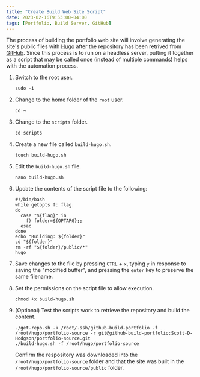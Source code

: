 ```yaml
---
title: "Create Build Web Site Script"
date: 2023-02-16T9:53:00-04:00
tags: [Portfolio, Build Server, GitHub]
---
```

The process of building the portfolio web site will involve generating the site's public files with [Hugo](https://gohugo.io/) after the repository has been retrived from [GitHub](https://github.com/).  Since this process is to run on a headless server, putting it together as a script that may be called once (instead of multiple commands) helps with the automation process.

1. Switch to the root user.

   ```
   sudo -i
   ```

1. Change to the home folder of the `root` user.

   ```
   cd ~
   ```

1. Change to the `scripts` folder.

   ```
   cd scripts
   ```

1. Create a new file called `build-hugo.sh`.

   ```
   touch build-hugo.sh
   ```

1. Edit the `build-hugo.sh` file.

   ```
   nano build-hugo.sh
   ```

1. Update the contents of the script file to the following:

   ```
   #!/bin/bash
   while getopts f: flag
   do
     case "${flag}" in
       f) folder=${OPTARG};;
     esac
   done
   echo "Building: ${folder}"
   cd "${folder}"
   rm -rf "${folder}/public/*"
   hugo
   ```
   
1. Save changes to the file by pressing `CTRL` + `x`, typing `y` in response to saving the "modified buffer", and pressing the `enter` key to preserve the same filename.

1. Set the permissions on the script file to allow execution.

   ```
   chmod +x build-hugo.sh
   ```

1. (Optional) Test the scripts work to retrieve the repository and build the content.

   ```
   ./get-repo.sh -k /root/.ssh/github-build-portfolio -f /root/hugo/portfolio-source -r git@github-build-portfolio:Scott-D-Hodgson/portfolio-source.git
   ./build-hugo.sh -f /root/hugo/portfolio-source
   ```

   Confirm the respository was downloaded into the `/root/hugo/portfolio-source` folder and that the site was built in the `/root/hugo/portfolio-source/public` folder.